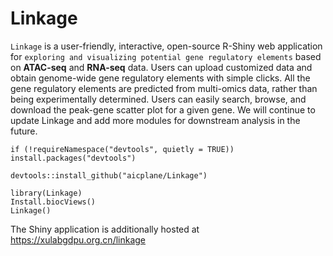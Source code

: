# Linkage

`Linkage` is a user-friendly, interactive, open-source R-Shiny web application for `exploring and visualizing potential gene regulatory elements` based on **ATAC-seq** and **RNA-seq** data. Users can upload customized data and obtain genome-wide gene regulatory elements with simple clicks. All the gene regulatory elements are predicted from multi-omics data, rather than being experimentally determined. Users can easily search, browse, and download the peak-gene scatter plot for a given gene. We will continue to update Linkage and add more modules for downstream analysis in the future.

```{r}
if (!requireNamespace("devtools", quietly = TRUE))
install.packages("devtools")

devtools::install_github("aicplane/Linkage")
```

```{r}
library(Linkage)
Install.biocViews()
Linkage()
```

The Shiny application is additionally hosted at <https://xulabgdpu.org.cn/linkage>
